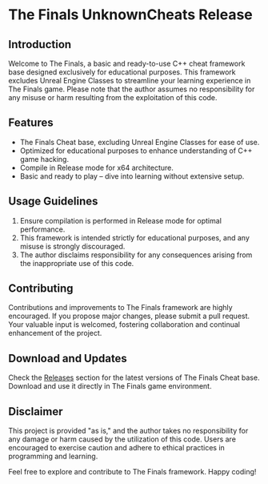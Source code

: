 # The Finals UnknownCheats Release

## Introduction
Welcome to The Finals, a basic and ready-to-use C++ cheat framework base designed exclusively for educational purposes. This framework excludes Unreal Engine Classes to streamline your learning experience in The Finals game. Please note that the author assumes no responsibility for any misuse or harm resulting from the exploitation of this code.

## Features
- The Finals Cheat base, excluding Unreal Engine Classes for ease of use.
- Optimized for educational purposes to enhance understanding of C++ game hacking.
- Compile in Release mode for x64 architecture.
- Basic and ready to play – dive into learning without extensive setup.

## Usage Guidelines
1. Ensure compilation is performed in Release mode for optimal performance.
2. This framework is intended strictly for educational purposes, and any misuse is strongly discouraged.
3. The author disclaims responsibility for any consequences arising from the inappropriate use of this code.

## Contributing
Contributions and improvements to The Finals framework are highly encouraged. If you propose major changes, please submit a pull request. Your valuable input is welcomed, fostering collaboration and continual enhancement of the project.

## Download and Updates
Check the [Releases](https://github.com/techpixiedev/the-finals-cheat/releases) section for the latest versions of The Finals Cheat base. Download and use it directly in The Finals game environment.

## Disclaimer
This project is provided "as is," and the author takes no responsibility for any damage or harm caused by the utilization of this code. Users are encouraged to exercise caution and adhere to ethical practices in programming and learning.

Feel free to explore and contribute to The Finals framework. Happy coding!
